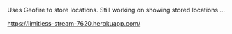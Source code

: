 Uses Geofire to store locations. Still working on showing stored locations ...

https://limitless-stream-7620.herokuapp.com/

